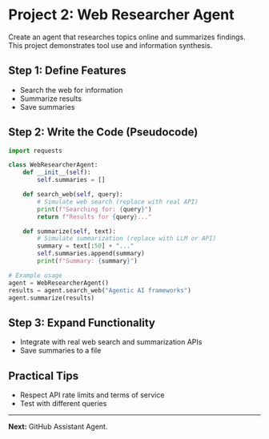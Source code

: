 
# Project 2: Web Researcher Agent

Create an agent that researches topics online and summarizes findings. This project demonstrates tool use and information synthesis.

## Step 1: Define Features
- Search the web for information
- Summarize results
- Save summaries

## Step 2: Write the Code (Pseudocode)
```python
import requests

class WebResearcherAgent:
	def __init__(self):
		self.summaries = []

	def search_web(self, query):
		# Simulate web search (replace with real API)
		print(f"Searching for: {query}")
		return f"Results for {query}..."

	def summarize(self, text):
		# Simulate summarization (replace with LLM or API)
		summary = text[:50] + "..."
		self.summaries.append(summary)
		print(f"Summary: {summary}")

# Example usage
agent = WebResearcherAgent()
results = agent.search_web("Agentic AI frameworks")
agent.summarize(results)
```

## Step 3: Expand Functionality
- Integrate with real web search and summarization APIs
- Save summaries to a file

## Practical Tips
- Respect API rate limits and terms of service
- Test with different queries

---
**Next:** GitHub Assistant Agent.